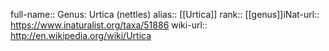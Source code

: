 

full-name:: Genus: Urtica (nettles)
alias:: [[Urtica]]
rank:: [[genus]]iNat-url:: https://www.inaturalist.org/taxa/51886
wiki-url:: http://en.wikipedia.org/wiki/Urtica